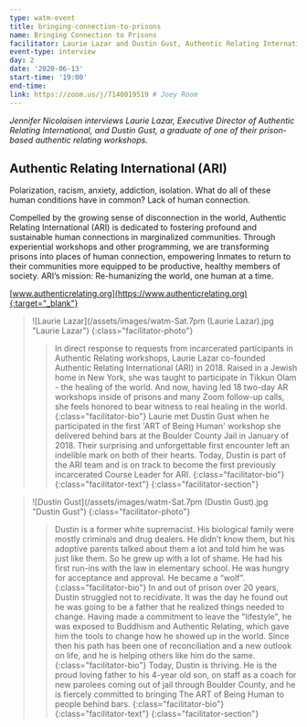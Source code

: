 ```yaml
---
type: watm-event
title: bringing-connection-to-prisons
name: Bringing Connection to Prisons
facilitator: Laurie Lazar and Dustin Gust, Authentic Relating International
event-type: interview
day: 2
date: '2020-06-13'
start-time: '19:00'
end-time:
link: https://zoom.us/j/7140019519 # Joey Room
---
```


_Jennifer Nicolaisen interviews Laurie Lazar, Executive Director of Authentic Relating International, and Dustin Gust, a graduate of one of their prison-based authentic relating workshops._

## Authentic Relating International (ARI)

Polarization, racism, anxiety, addiction, isolation. What do all of these human conditions have in common? Lack of human connection.

Compelled by the growing sense of disconnection in the world, Authentic Relating International (ARI) is dedicated to fostering profound and sustainable human connections in marginalized communities. Through experiential workshops and other programming, we are transforming prisons into places of human connection, empowering Inmates to return to their communities more equipped to be productive, healthy members of society. ARI’s mission: Re-humanizing the world, one human at a time.

[www.authenticrelating.org](https://www.authenticrelating.org){:target="_blank"}

> ![Laurie Lazar](/assets/images/watm-Sat.7pm (Laurie Lazar).jpg "Laurie Lazar")
> {:class="facilitator-photo"}
>
> > In direct response to requests from incarcerated participants in Authentic Relating workshops, Laurie Lazar co-founded Authentic Relating International (ARI) in 2018. Raised in a Jewish home in New York, she was taught to participate in Tikkun Olam - the healing of the world. And now, having led 18 two-day AR workshops inside of prisons and many Zoom follow-up calls, she feels honored to bear witness to real healing in the world.
> > {:class="facilitator-bio"}
> > Laurie met Dustin Gust when he participated in the first 'ART of Being Human' workshop she delivered behind bars at the Boulder County Jail in January of 2018. Their surprising and unforgettable first encounter left an indelible mark on both of their hearts. Today, Dustin is part of the ARI team and is on track to become the first previously incarcerated Course Leader for ARI.
> > {:class="facilitator-bio"}
> {:class="facilitator-text"}
{:class="facilitator-section"}

> ![Dustin Gust](/assets/images/watm-Sat.7pm (Dustin Gust).jpg "Dustin Gust")
> {:class="facilitator-photo"}
>
> > Dustin is a former white supremacist. His biological family were mostly criminals and drug dealers. He didn’t know them, but his adoptive parents talked about them a lot and told him he was just like them. So he grew up with a lot of shame. He had his first run-ins with the law in elementary school. He was hungry for acceptance and approval. He became a “wolf”.
> > {:class="facilitator-bio"}
> > In and out of prison over 20 years, Dustin struggled not to recidivate. It was the day he found out he was going to be a father that he realized things needed to change. Having made a commitment to leave the "lifestyle", he was exposed to Buddhism and Authentic Relating, which gave him the tools to change how he showed up in the world. Since then his path has been one of reconciliation and a new outlook on life, and he is helping others like him do the same.
> > {:class="facilitator-bio"}
> > Today, Dustin is thriving. He is the proud loving father to his 4-year old son, on staff as a coach for new parolees coming out of jail through Boulder County, and he is fiercely committed to bringing The ART of Being Human to people behind bars.
> > {:class="facilitator-bio"}
> {:class="facilitator-text"}
{:class="facilitator-section"}
